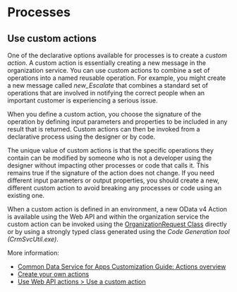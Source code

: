 # Processes

<!-- Needs major attention
https://docs.microsoft.com/en-us/dynamics365/customer-engagement/developer/automate-business-processes-customer-engagement
https://docs.microsoft.com/en-us/dynamics365/customer-engagement/developer/process-architecture
https://docs.microsoft.com/en-us/dynamics365/customer-engagement/developer/process-categories
https://docs.microsoft.com/en-us/dynamics365/customer-engagement/developer/workflow-process-entities
https://docs.microsoft.com/en-us/dynamics365/customer-engagement/developer/supported-types-triggers-entities-actions-processes
https://docs.microsoft.com/en-us/dynamics365/customer-engagement/developer/custom-workflow-activities-workflow-assemblies
https://docs.microsoft.com/en-us/dynamics365/customer-engagement/developer/model-business-process-flows
https://docs.microsoft.com/en-us/dynamics365/customer-engagement/developer/sample-work-business-process-flows
https://docs.microsoft.com/en-us/dynamics365/customer-engagement/developer/create-real-time-workflows
https://docs.microsoft.com/en-us/dynamics365/customer-engagement/developer/create-own-actions -->

## Use custom actions

One of the declarative options available for processes is to create a *custom action*. A custom action is essentially creating a new message in the organization service. You can use custom actions to combine a set of operations into a named reusable operation. For example, you might create a new message called *new_Escalate* that combines a standard set of operations that are involved in notifying the correct people when an important customer is experiencing a serious issue.

When you define a custom action, you choose the signature of the operation by defining input parameters and properties to be included in any result that is returned. Custom actions can then be invoked from a declarative process using the designer or by code. 

The unique value of custom actions is that the specific operations they contain can be modified by someone who is not a developer using the designer without impacting other processes or code that calls it.  This remains true if the signature of the action does not change. If you need different input parameters or output properties, you should create a new, different custom action to avoid breaking any processes or code using an existing one.

When a custom action is defined in an environment, a new OData v4 Action is available using the Web API and within the organization service the custom action can be invoked using the [OrganizationRequest Class](/dotnet/api/microsoft.xrm.sdk.organizationrequest) directly or by using a strongly typed class generated using the *Code Generation tool (CrmSvcUtil.exe)*.

More information: 
- [Common Data Service for Apps Customization Guide: Actions overview](/dynamics365/customer-engagement/customize/actions)
- [Create your own actions](/dynamics365/customer-engagement/developer/create-own-actions)
- [Use Web API actions > Use a custom action](/dynamics365/customer-engagement/developer/webapi/use-web-api-actions#use-a-custom-action)